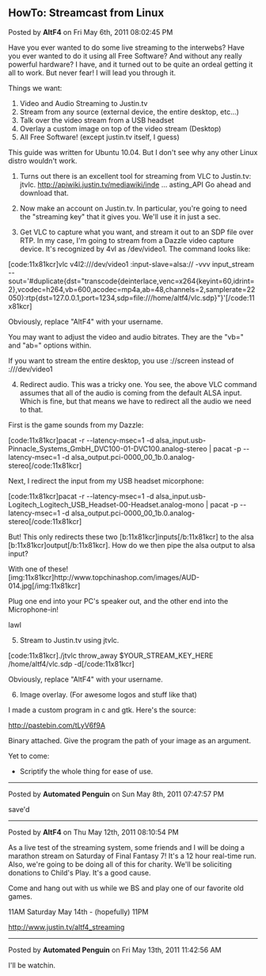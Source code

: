 ## HowTo: Streamcast from Linux
Posted by **AltF4** on Fri May 6th, 2011 08:02:45 PM

Have you ever wanted to do some live streaming to the interwebs? Have you ever wanted to do it using all Free Software? And without any really powerful hardware? I have, and it turned out to be quite an ordeal getting it all to work. But never fear! I will lead you through it. 

Things we want:

1) Video and Audio Streaming to Justin.tv
2) Stream from any source (external device, the entire desktop, etc...)
3) Talk over the video stream from a USB headset
4) Overlay a custom image on top of the video stream (Desktop)
5) All Free Software! (except justin.tv itself, I guess)

This guide was written for Ubuntu 10.04. But I don't see why any other Linux distro wouldn't work. 

1) Turns out there is an excellent tool for streaming from VLC to Justin.tv: jtvlc. <!-- m --><a class="postlink" href="http://apiwiki.justin.tv/mediawiki/index.php/Linux_Broadcasting_API">http://apiwiki.justin.tv/mediawiki/inde ... asting_API</a><!-- m --> Go ahead and download that. 

2) Now make an account on Justin.tv. In particular, you're going to need the &quot;streaming key&quot; that it gives you. We'll use it in just a sec.

3) Get VLC to capture what you want, and stream it out to an SDP file over RTP. In my case, I'm going to stream from a Dazzle video capture device. It's recognized by 4vl as /dev/video1. The command looks like:

[code:11x81kcr]vlc v4l2&#58;///dev/video1 &#58;input-slave=alsa&#58;// -vvv input_stream --sout='#duplicate{dst=&quot;transcode{deinterlace,venc=x264{keyint=60,idrint=2},vcodec=h264,vb=600,acodec=mp4a,ab=48,channels=2,samplerate=22050}&#58;rtp{dst=127&#46;0&#46;0&#46;1,port=1234,sdp=file&#58;///home/altf4/vlc&#46;sdp}&quot;}'[/code:11x81kcr]

Obviously, replace &quot;AltF4&quot; with your username.

You may want to adjust the video and audio bitrates. They are the &quot;vb=&quot; and &quot;ab=&quot; options within. 

If you want to stream the entire desktop, you use ://screen instead of :///dev/video1

4) Redirect audio. This was a tricky one. You see, the above VLC command assumes that all of the audio is coming from the default ALSA input. Which is fine, but that means we have to redirect all the audio we need to that. 

First is the game sounds from my Dazzle:

[code:11x81kcr]pacat -r --latency-msec=1 -d alsa_input&#46;usb-Pinnacle_Systems_GmbH_DVC100-01-DVC100&#46;analog-stereo | pacat -p --latency-msec=1 -d alsa_output&#46;pci-0000_00_1b&#46;0&#46;analog-stereo[/code:11x81kcr]

Next, I redirect the input from my USB headset micorphone:

[code:11x81kcr]pacat -r --latency-msec=1 -d alsa_input&#46;usb-Logitech_Logitech_USB_Headset-00-Headset&#46;analog-mono | pacat -p --latency-msec=1 -d alsa_output&#46;pci-0000_00_1b&#46;0&#46;analog-stereo[/code:11x81kcr]

But! This only redirects these two [b:11x81kcr]inputs[/b:11x81kcr] to the alsa [b:11x81kcr]output[/b:11x81kcr]. How do we then pipe the alsa output to alsa input?

With one of these!
[img:11x81kcr]http&#58;//www&#46;topchinashop&#46;com/images/AUD-014&#46;jpg[/img:11x81kcr]

Plug one end into your PC's speaker out, and the other end into the Microphone-in! 

lawl

5) Stream to Justin.tv using jtvlc. 

[code:11x81kcr]&#46;/jtvlc throw_away $YOUR_STREAM_KEY_HERE /home/altf4/vlc&#46;sdp -d[/code:11x81kcr]

Obviously, replace &quot;AltF4&quot; with your username.

6) Image overlay. (For awesome logos and stuff like that)

I made a custom program in c and gtk. Here's the source:
<!-- m --><a class="postlink" href="http://pastebin.com/tLyV6f9A">http://pastebin.com/tLyV6f9A</a><!-- m -->
Binary attached. Give the program the path of your image as an argument.

Yet to come:
- Scriptify the whole thing for ease of use.

--------------------------------------------------------------------------------

Posted by **Automated Penguin** on Sun May 8th, 2011 07:47:57 PM

save'd

--------------------------------------------------------------------------------

Posted by **AltF4** on Thu May 12th, 2011 08:10:54 PM

As a live test of the streaming system, some friends and I will be doing a marathon stream on Saturday of Final Fantasy 7! It's a 12 hour real-time run. Also, we're going to be doing all of this for charity. We'll be soliciting donations to Child's Play. It's a good cause.

Come and hang out with us while we BS and play one of our favorite old games.

11AM Saturday May 14th - (hopefully) 11PM 

<!-- m --><a class="postlink" href="http://www.justin.tv/altf4_streaming">http://www.justin.tv/altf4_streaming</a><!-- m -->

--------------------------------------------------------------------------------

Posted by **Automated Penguin** on Fri May 13th, 2011 11:42:56 AM

I'll be watchin.
